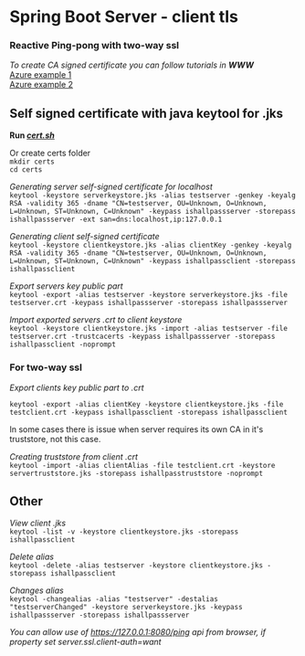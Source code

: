 # Spring Boot Server - client tls
### Reactive Ping-pong with two-way ssl

_To create CA signed certificate you can follow tutorials in __WWW___  
[Azure example 1](https://docs.microsoft.com/en-us/azure/iot-hub/tutorial-x509-openssl)   
[Azure example 2](https://docs.microsoft.com/en-us/azure/iot-hub/tutorial-x509-scripts)  

## Self signed certificate with java keytool for .jks

<strong>Run _[cert.sh](./cert.sh)_</strong>

Or
create certs folder  
`mkdir certs`  
`cd certs`  

_Generating server self-signed certificate for localhost_  
`keytool -keystore serverkeystore.jks -alias testserver -genkey -keyalg RSA -validity 365 -dname "CN=testserver, OU=Unknown, O=Unknown, L=Unknown, ST=Unknown, C=Unknown" -keypass ishallpassserver -storepass ishallpassserver -ext san=dns:localhost,ip:127.0.0.1`

_Generating client self-signed certificate_  
`keytool -keystore clientkeystore.jks -alias clientKey -genkey -keyalg RSA -validity 365 -dname "CN=testserver, OU=Unknown, O=Unknown, L=Unknown, ST=Unknown, C=Unknown" -keypass ishallpassclient -storepass ishallpassclient`

_Export servers key public part_  
`keytool -export -alias testserver -keystore serverkeystore.jks -file testserver.crt -keypass ishallpassserver -storepass ishallpassserver`

_Import exported servers .crt to client keystore_  
`keytool -keystore clientkeystore.jks -import -alias testserver -file testserver.crt -trustcacerts -keypass ishallpassserver -storepass ishallpassclient -noprompt`

### For two-way ssl
_Export clients key public part to .crt_

`keytool -export -alias clientKey -keystore clientkeystore.jks -file testclient.crt -keypass ishallpassclient -storepass ishallpassclient`

In some cases there is issue when server requires its own CA in it's truststore, not this case.

_Creating truststore from client .crt_  
`keytool -import -alias clientAlias -file testclient.crt -keystore servertruststore.jks -storepass ishallpasstruststore -noprompt`

## Other
_View client .jks_  
`keytool -list -v -keystore clientkeystore.jks -storepass ishallpassclient`

_Delete alias_  
`keytool -delete -alias testserver -keystore clientkeystore.jks -storepass ishallpassclient`

_Changes alias_  
`keytool -changealias -alias "testserver" -destalias "testserverChanged" -keystore serverkeystore.jks -keypass ishallpassserver -storepass ishallpassserver`

_You can allow use of https://127.0.0.1:8080/ping api from browser, if property set server.ssl.client-auth=want_